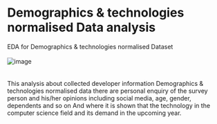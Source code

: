 # Demographics & technologies normalised Data analysis</br>
EDA for Demographics & technologies normalised Dataset</br></br>
![image](https://user-images.githubusercontent.com/61687175/174654743-5fe07a34-da98-4f44-95cc-8232ebcaef11.png)
</br>
</br></br>
This analysis about collected developer information Demographics & technologies normalised data there are personal enquiry of the survey person and his/her opinions including social media, age, gender, dependents and so on And where it is shown that the technology in the computer science field and its demand in the upcoming year.



